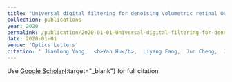 ```yaml
---
title: "Universal digital filtering for denoising volumetric retinal OCT and OCT angiography in 3D shearlet domain"
collection: publications
year: 2020
permalink: /publication/2020-01-01-Universal-digital-filtering-for-denoising-volumetric-retinal-OCT-and-OCT-angiography-in-3D-shearlet-domain
date: 2020-01-01
venue: 'Optics Letters'
citation: ' Jianlong Yang,  <b>Yan Hu</b>,  Liyang Fang,  Jun Cheng,  Jiang Liu, &quot;Universal digital filtering for denoising volumetric retinal OCT and OCT angiography in 3D shearlet domain.&quot; Optics Letters, 2020.'
---
```

Use [Google Scholar](https://scholar.google.com/scholar?q=Universal+digital+filtering+for+denoising+volumetric+retinal+OCT+and+OCT+angiography+in+3D+shearlet+domain){:target="_blank"} for full citation